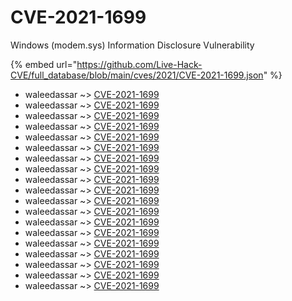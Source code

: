 # CVE-2021-1699

Windows (modem.sys) Information Disclosure Vulnerability

{% embed url="https://github.com/Live-Hack-CVE/full_database/blob/main/cves/2021/CVE-2021-1699.json" %}


* waleedassar ~> [CVE-2021-1699](https://www.alice-snow.ru/2021/database/cve-2021-1699/cve-2021-1699-waleedassar)
* waleedassar ~> [CVE-2021-1699](https://www.alice-snow.ru/2021/database/cve-2021-1699/cve-2021-1699-waleedassar)
* waleedassar ~> [CVE-2021-1699](https://www.alice-snow.ru/2021/database/cve-2021-1699/cve-2021-1699-waleedassar)
* waleedassar ~> [CVE-2021-1699](https://www.alice-snow.ru/2021/database/cve-2021-1699/cve-2021-1699-waleedassar)
* waleedassar ~> [CVE-2021-1699](https://www.alice-snow.ru/2021/database/cve-2021-1699/cve-2021-1699-waleedassar)
* waleedassar ~> [CVE-2021-1699](https://www.alice-snow.ru/2021/database/cve-2021-1699/cve-2021-1699-waleedassar)
* waleedassar ~> [CVE-2021-1699](https://www.alice-snow.ru/2021/database/cve-2021-1699/cve-2021-1699-waleedassar)
* waleedassar ~> [CVE-2021-1699](https://www.alice-snow.ru/2021/database/cve-2021-1699/cve-2021-1699-waleedassar)
* waleedassar ~> [CVE-2021-1699](https://www.alice-snow.ru/2021/database/cve-2021-1699/cve-2021-1699-waleedassar)
* waleedassar ~> [CVE-2021-1699](https://www.alice-snow.ru/2021/database/cve-2021-1699/cve-2021-1699-waleedassar)
* waleedassar ~> [CVE-2021-1699](https://www.alice-snow.ru/2021/database/cve-2021-1699/cve-2021-1699-waleedassar)
* waleedassar ~> [CVE-2021-1699](https://www.alice-snow.ru/2021/database/cve-2021-1699/cve-2021-1699-waleedassar)
* waleedassar ~> [CVE-2021-1699](https://www.alice-snow.ru/2021/database/cve-2021-1699/cve-2021-1699-waleedassar)
* waleedassar ~> [CVE-2021-1699](https://www.alice-snow.ru/2021/database/cve-2021-1699/cve-2021-1699-waleedassar)
* waleedassar ~> [CVE-2021-1699](https://www.alice-snow.ru/2021/database/cve-2021-1699/cve-2021-1699-waleedassar)
* waleedassar ~> [CVE-2021-1699](https://www.alice-snow.ru/2021/database/cve-2021-1699/cve-2021-1699-waleedassar)
* waleedassar ~> [CVE-2021-1699](https://www.alice-snow.ru/2021/database/cve-2021-1699/cve-2021-1699-waleedassar)
* waleedassar ~> [CVE-2021-1699](https://www.alice-snow.ru/2021/database/cve-2021-1699/cve-2021-1699-waleedassar)
* waleedassar ~> [CVE-2021-1699](https://www.alice-snow.ru/2021/database/cve-2021-1699/cve-2021-1699-waleedassar)